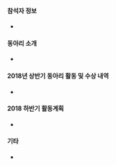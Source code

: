 <!--- 
제목은 "[동아리명] - 스터디 분야" 형태로 작성해주세요~
동아리 소개와 활동 내용은 개발관련 주제로 작성부탁드립니다. (동아리 내 친목 활동, MT, 홈커밍데이 등은 제외하여 주세요~)
사진이나 파일 등 더 추가하고 싶은 사항이 있으면 편하게 올려주세요!
!--->

#### 참석자 정보 <!-- 동아리당 총 4명이 참석할 수 있습니다. 이름/학년/메일주소를 남겨주세요. !-->
 - 

#### 동아리 소개 <!-- 스터디분야/활동 내용, 홈페이지 등 !-->
 - 

#### 2018년 상반기 동아리 활동 및 수상 내역  <!-- 공개할 산출물이 있다면 함께 남겨주세요 !-->
 - 

#### 2018 하반기 활동계획
 - 

#### 기타 <!-- 다른 동아리에 궁금한 점이나 다른 동아리와 함께 해보고 싶은 행사 등이 있다면 남겨주세요 !-->
 - 
